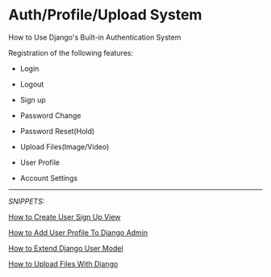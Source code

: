 # Auth/Profile/Upload System
How to Use Django's Built-in Authentication System

Registration of the following features:
* Login
* Logout
* Sign up
* Password Change
* Password Reset(Hold)

* Upload Files(Image/Video)
* User Profile
* Account Settings

***

*SNIPPETS:*

[How to Create User Sign Up View](https://simpleisbetterthancomplex.com/tutorial/2017/02/18/how-to-create-user-sign-up-view.html)

[How to Add User Profile To Django Admin](https://simpleisbetterthancomplex.com/tutorial/2016/11/23/how-to-add-user-profile-to-django-admin.html)

[How to Extend Django User Model](https://simpleisbetterthancomplex.com/tutorial/2016/07/22/how-to-extend-django-user-model.html)

[How to Upload Files With Django](https://simpleisbetterthancomplex.com/tutorial/2016/08/01/how-to-upload-files-with-django.html)

